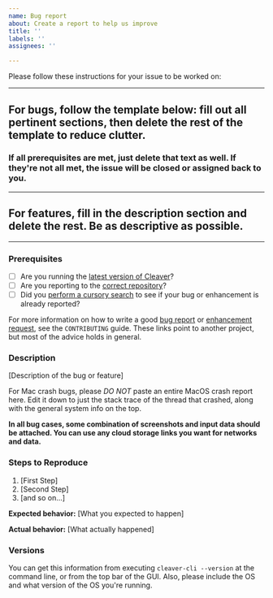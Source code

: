 ```yaml
---
name: Bug report
about: Create a report to help us improve
title: ''
labels: ''
assignees: ''

---
```


Please follow these instructions for your issue to be worked on:

---
## For bugs, follow the template below: fill out all pertinent sections, then delete the rest of the template to reduce clutter. 
### If all prerequisites are met, just delete that text as well. If they're not all met, the issue will be closed or assigned back to you.
---
## For features, fill in the description section and delete the rest. Be as descriptive as possible.
---

### Prerequisites

* [ ] Are you running the [latest version of Cleaver](https://github.com/SCIInstitute/Cleaver/releases)?
* [ ] Are you reporting to the [correct repository](https://github.com/SCIInstitute/Cleaver)?
* [ ] Did you [perform a cursory search](https://github.com/SCIInstitute/Cleaver/issues) to see if your bug or enhancement is already reported?

For more information on how to write a good [bug report](https://github.com/atom/atom/blob/master/CONTRIBUTING.md#how-do-i-submit-a-good-bug-report) or [enhancement request](https://github.com/atom/atom/blob/master/CONTRIBUTING.md#how-do-i-submit-a-good-enhancement-suggestion), see the `CONTRIBUTING` guide. These links point to another project, but most of the advice holds in general.

### Description

[Description of the bug or feature]

For Mac crash bugs, please *DO NOT* paste an entire MacOS crash report here. Edit it down to just the stack trace of the thread that crashed, along with the general system info on the top.

**In all bug cases, some combination of screenshots and input data should be attached. You can use any cloud storage links you want for networks and data.**

### Steps to Reproduce

1. [First Step]
2. [Second Step]
3. [and so on...]

**Expected behavior:** [What you expected to happen]

**Actual behavior:** [What actually happened]

### Versions

You can get this information from executing `cleaver-cli --version` at the command line, or from the top bar of the GUI. Also, please include the OS and what version of the OS you're running.
